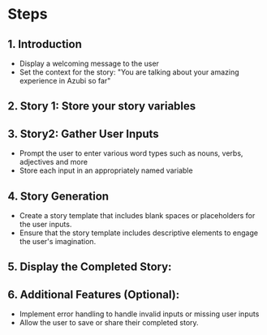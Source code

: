 # Steps

## 1. Introduction
- Display a welcoming message to the user
- Set the context for the story: "You are talking about your amazing experience in Azubi so far"

## 2. Story 1: Store your story variables

## 3. Story2: Gather User Inputs
- Prompt the user to enter various word types such as nouns, verbs, adjectives and more
- Store each input in an appropriately named variable

## 4. Story Generation
- Create a story template that includes blank spaces or placeholders for the user inputs.
- Ensure that the story template includes descriptive elements to engage the user's imagination.

## 5. Display the Completed Story:

## 6. Additional Features (Optional):
- Implement error handling to handle invalid inputs or missing user inputs
- Allow the user to save or share their completed story.
